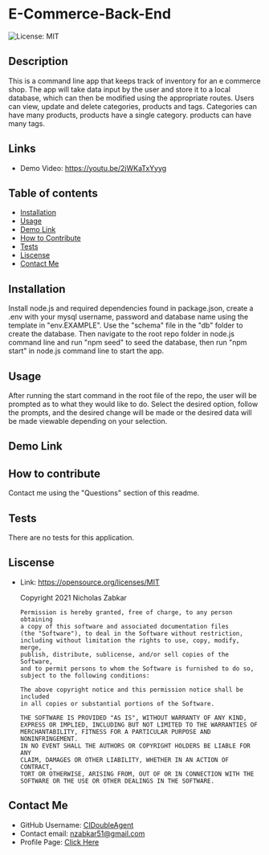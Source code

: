 # E-Commerce-Back-End
![License: MIT](https://img.shields.io/badge/License-MIT-yellow.svg)
## Description
This is a command line app that keeps track of inventory for an e commerce shop. The app will take data input by the user and store it to a local database, which can then be modified using the appropriate routes. Users can view, update and delete categories, products and tags. Categories can have many products, products have a single category. products can have many tags.
## Links
* Demo Video: https://youtu.be/2jWKaTxYyyg
## Table of contents
* [Installation](#installation)
* [Usage](#usage)
* [Demo Link](#demo-link)
* [How to Contribute](#how-to-contribute)
* [Tests](#tests)
* [Liscense](#liscense)
* [Contact Me](#contact-me)
## Installation
Install node.js and required dependencies found in package.json, create a .env with your mysql username, password and database name using the template in "env.EXAMPLE". Use the "schema" file in the "db" folder to create the database. Then navigate to the root repo folder in node.js command line and run "npm seed" to seed the database, then run "npm start" in node.js command line to start the app.
## Usage
After running the start command in the root file of the repo, the user will be prompted as to what they would like to do. Select the desired option, follow the prompts, and the desired change will be made or the desired data will be made viewable depending on your selection.
## Demo Link

## How to contribute
Contact me using the "Questions" section of this readme.
## Tests
There are no tests for this application.
## Liscense
* Link: https://opensource.org/licenses/MIT  

    Copyright 2021 Nicholas Zabkar

      Permission is hereby granted, free of charge, to any person obtaining 
      a copy of this software and associated documentation files 
      (the "Software"), to deal in the Software without restriction, 
      including without limitation the rights to use, copy, modify, merge, 
      publish, distribute, sublicense, and/or sell copies of the Software, 
      and to permit persons to whom the Software is furnished to do so, 
      subject to the following conditions:

      The above copyright notice and this permission notice shall be included 
      in all copies or substantial portions of the Software.

      THE SOFTWARE IS PROVIDED "AS IS", WITHOUT WARRANTY OF ANY KIND, 
      EXPRESS OR IMPLIED, INCLUDING BUT NOT LIMITED TO THE WARRANTIES OF 
      MERCHANTABILITY, FITNESS FOR A PARTICULAR PURPOSE AND NONINFRINGEMENT. 
      IN NO EVENT SHALL THE AUTHORS OR COPYRIGHT HOLDERS BE LIABLE FOR ANY 
      CLAIM, DAMAGES OR OTHER LIABILITY, WHETHER IN AN ACTION OF CONTRACT, 
      TORT OR OTHERWISE, ARISING FROM, OUT OF OR IN CONNECTION WITH THE 
      SOFTWARE OR THE USE OR OTHER DEALINGS IN THE SOFTWARE.
## Contact Me
* GitHub Username: [CIDoubleAgent](https://github.com/CIDoubleAgent)
* Contact email: [nzabkar51@gmail.com](https://mail.google.com/mail/?view=cm&fs=1&tf=1&to=nzabkar51@gmail.com)
* Profile Page: [Click Here](https://cidoubleagent.github.io/react-portfolio/)
